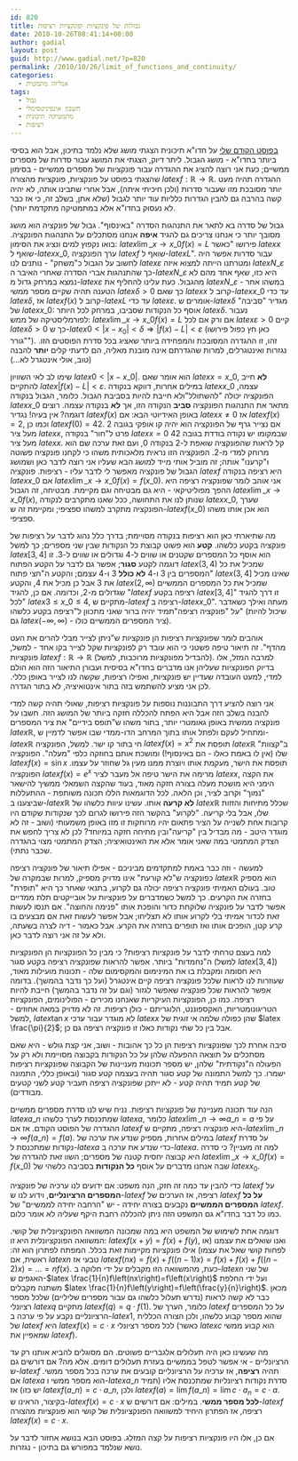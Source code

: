 ```yaml
---
id: 820
title: גבולות של פונקציות ופונקציות רציפות
date: 2010-10-26T08:41:14+00:00
author: gadial
layout: post
guid: http://www.gadial.net/?p=820
permalink: /2010/10/26/limit_of_functions_and_continuity/
categories:
  - אנליזה מתמטית
tags:
  - גבול
  - חשבון אינפיניטסימלי
  - מתמטיקה תיכונית
  - רציפות
---
```

[בפוסט הקודם שלי](http://www.gadial.net/?p=784) על חדו"א תיכונית הצגתי מושג שלא נלמד בתיכון, אבל הוא בסיסי ביותר בחדו"א - מושג הגבול. ליתר דיוק, הצגתי את המושג עבור סדרות של מספרים ממשיים; כעת אני רוצה להציג את ההגדרה עבור פונקציות של מספרים ממשיים - בסימון שהצגתי בפוסט על פונקציות, פונקציות מהצורה $latex f:\mathbb{R}\to\mathbb{R}$. ההגדרה תהיה מעט יותר מסובכת מזו שעבור סדרות (ולכן חיכיתי איתה), אבל אחרי שתבינו אותה, לא יהיה קשה בהרבה גם להבין הגדרות כלליות עוד יותר לגבול (שלא אתן, בשלב זה, כי אז כבר לא נעסוק בחדו"א אלא במתמטיקה מתקדמת יותר).

גבול של סדרה בא לתאר את התנהגות הסדרה "באינסוף". גבול של פונקציה הוא מושג מסובך יותר כי אנחנו צריכים גם להגיד **איפה** אנחנו מסתכלים על התנהגות הפונקציה. בואו נקפוץ למים ונציג את הסימון: $latex \lim\_{x\to x\_{0}}f\left(x\right)=L$ פירושו "כאשר $latex x$ שואף ל-$latex x\_{0}$, ערך הפונקציה $latex f$ שואף ל-$latex L$". עבור סדרות אפשר היה לחשוב על הגבול כ"משחק" - נותנים לנו $latex \varepsilon$ ומטרתנו הייתה למצוא איזה $latex N\_{\varepsilon}$ כך שהתנהגות אברי הסדרה שאחרי האיבר ה-$latex N\_{\varepsilon}$ היא כזו, שאף אחד מהם לא נמצא במרחק גדול מ-$latex \varepsilon$ מהגבול. כעת עלינו להחליף את $latex N\_{\varepsilon}$ במשהו אחר - הטענה תהיה שקיים מספר ממשי $latex \delta>0$ כך שאם $latex x$ קרוב ל-$latex x\_{0}$ עד כדי $latex \delta$, אז $latex f\left(x\right)$ קרוב ל-$latex L$ עד כדי $latex \varepsilon$. אומרים ש-$latex \delta$ מגדיר "סביבה" של $latex x\_{0}$: אוסף כל הנקודות שסביבו, במרחק לכל היותר $latex \delta$. נעבור לפורמליסטיקה של ממש: $latex \lim\_{x\to x\_{0}}f\left(x\right)=L$ אם ורק אם לכל $latex \varepsilon>0$ קיים $latex \delta>0$ כך ש-$latex 0<\left|x-x_{0}\right|<\delta\Rightarrow\left|f\left(x\right)-L\right|<\varepsilon$ (כאן חץ כפול פירושו "גורר"). זהו, זו ההגדרה המסובכת והמפחידה ביותר שאציג בכל סדרת הפוסטים הזו. נגזרות ואינטגרלים, למרות שהגדרתם אינה מובנת מאליה, הם לדעתי קלים **יותר** להבנה (טוב, אולי אינטגרל לא&#8230;)

שימו לב לאי השוויון $latex 0<\left|x-x\_{0}\right|$. הוא אומר שאם $latex x=x\_{0}$, **לא** חייב להתקיים $latex \left|f\left(x\right)-L\right|<\varepsilon$. במילים אחרות, דווקא בנקודה $latex x\_{0}$ עצמה, הפונקציה יכולה "להשתולל"ולא חייבת להיות בסביבת הגבול. כלומר, הגבול בנקודה $latex x\_{0}$ מתאר את התנהגות הפונקציה **סביב** הנקודה הזו, אך **לא** בנקודה עצמה. רוצים דוגמה? אין בעיה! נגדיר $latex f\left(x\right)$ באופן האידיוטי הבא: אם $latex x\ne0$ אז $latex f\left(x\right)=2$, וכמו כן $latex f\left(0\right)=42$. אם נצייר גרף של הפונקציה הוא יהיה קו אופקי בגובה 2 מעל ציר $latex x$, פרט ל"חור" בנקודה $latex x=0$ שבמקומו יש נקודה בודדת בגובה 42 מעל ציר $latex x$. קל לראות שהפונקציה שואפת ל-2 בנקודה 0, ועם זאת ערכה שם הוא מרוחק למדי מ-2. הפונקציה הזו נראית מלאכותית משהו כי לקחנו פונקציה פשוטה ו"קרענו" אותה; זה מוביל אותי מייד למושג הבא שעליו אני רוצה לדבר כאן ושמושג הגבול של פונקציה מאפשר לי לדבר עליו - רציפות. פונקציה $latex f$ היא רציפה בנקודה $latex x\_{0}$ אם $latex \lim\_{x\to x\_{0}}f\left(x\right)=f\left(x\_{0}\right)$. אני אוהב לומר שפונקציה רציפה היא ההפך מפוליטיקאי - היא גם מבטיחה וגם מקיימת. מבטיחה, זה הגבול $latex \lim\_{x\to x\_{0}}f\left(x\right)$, שנותן לנו את התחושה, ככל שאנו מתקרבים לנקודה $latex x\_{0}$, שערך הפונקציה מתקרב למשהו ספציפי; ומקיימת זה ש-$latex f\left(x\_{0}\right)$ הוא אכן אותו משהו ספציפי.

מה שתיארתי כאן הוא רציפות בנקודה מסויימת; בדרך כלל נהוג לדבר על רציפות של פונקציה בקטע כלשהו. **קטע** הוא פשוט קבוצת כל הנקודות שבין שני מספרים; כך למשל $latex \left[3,4\right]$ הוא אוסף כל המספרים שקטנים או שווים ל-4 וגדולים או שווים ל-3. זו דוגמה לקטע **סגור**; אפשר גם לדבר על הקטע הפתוח $latex \left(3,4\right)$ שמכיל את כל המספרים בין 3 ו-4 **לא כולל** 3 ו-4 עצמם; והקטע ה"חצי פתוח" $latex (3,4]$ שאינו מכיל את 3 אבל כן מכיל את 4, והקטע $latex \left(2,\infty\right)$ שמכיל את כל המספרים הממשיים שגדולים מ-2, וכדומה. אם כן, להגיד "$latex f$ רציפה בקטע $latex \left[3,4\right]$" זו דרך להגיד "לכל $latex 3\le x\_{0}\le4$, מתקיים ש-$latex f$ רציפה ב-$latex x\_{0}$". מעתה ואילך כשאדבר על "פונקציה רציפה"תמיד יהיה ברור שאני מתכוון ל"רציפה בקטע כלשהו" (שיכול להיות גם $latex \left(-\infty,\infty\right)$ - ציר המספרים הממשיים כולו).

אוהבים לומר שפונקציות רציפות הן פונקציות ש"ניתן לצייר מבלי להרים את העט מהדף". זה תיאור טיפה פשטני כי הוא עובד רק לפונקציות שקל לצייר בקו אחד - למשל, פונקציות $latex f:\mathbb{R}\to\mathbb{R}$ (להבדיל מפונקציות מרוכבות, למשל). למרבה המזל, אלו בדיוק הפונקציות שעליהן אנו מדברים בחדו"א בסיסית ועבורן התיאור הזה הוא הולם למדי, למעט העובדה שעדיין יש פונקציות, ואפילו רציפות, שקשה לנו לצייר באופן כללי. לכן אני מציע להשתמש בזה בתור אינטואיציה, לא בתור הגדרה.

אני רוצה להציע דרך התבוננות נוספות על פונקציות רציפות, שאולי תהיה קשה למדי להבנה בשלב הזה אבל היא הפתח להכללה חזקה ביותר של המושג הזה. חשבו על פונקציה ממשית באופן גאומטרי יותר, בתור משהו ש"תופס בידיים" את ציר המספרים $latex \mathbb{R}$, ומתחיל לעקם ולפתל אותו בתוך המרחב הדו-ממדי שבו אפשר לדמיין ש-$latex \mathbb{R}$ חי בתור קו ישר. למשל, הפונקציה $latex f\left(x\right)=x^{2}$ תופסת את $latex \mathbb{R}$ ב"קצוות" שלו (אין לו באמת כאלו - הם באינסוף!) ומושכת אותם בחוזקה כלפי "מעלה". הפונקציה $latex f\left(x\right)=\sin x$ תופסת את הישר, מעקמת אותו ויוצרת ממנו מעין גל שחוזר על עצמו. הפונקציה $latex f\left(x\right)=e^{x}$ מרימה את הישר טיפה אל מעבר לציר $latex x$, את הקצה הימני היא מושכת מעלה בצורה חזקה מאוד, בעוד שהקצה השמאלי ממשיך להישאר "נמוך" וקרוב לציר, וכן הלאה. לכל הדוגמאות הללו תכונה משותפת - ההתעללות שביצענו ב-$latex \mathbb{R}$ **לא קרעה** אותו. עשינו עיוות כלשהו של $latex \mathbb{R}$ שכלל מתיחות והזזות שלו, אבל בלי קריעה. "לקרוע" בהקשר הזה פירושו לגרום לכך שנקודות שקודם היו קרובות אחת לשנייה על הציר פתאום יהיו מרוחקות זו מזו באופן משמעותי (ושוב - זה לא מוגדר היטב - מה מבדיל בין "קריעה"ובין מתיחה חזקה במיוחד? לכן לא צריך לחפש את הצדק המתמטי במה שאני אומר אלא את האינטואיציה; הצדק המתמטי מצוי בהגדרה שכבר נתתי).

למעשה - וזה כבר באמת למתקדמים מביניכם - אפילו תיאור של פונקציה רציפה כפונקציה ש"לא קורעת" אינו מדויק מספיק, למרות שבמקרה של $latex \mathbb{R}$ הוא מספיק טוב. בעולם האמיתי פונקציה רציפה יכולה גם לקרוע, בתנאי שאחר כך היא "תופרת" בחזרה את הקרעים. כך למשל כשמדברים על פונקציות על אובייקטים תלת ממדיים אפשר לדבר על פונקציה שלוקחת כדור והופכת אותו "פנימה והחוצה". אם תנסו לעשות זאת לכדור אמיתי בלי לקרוע אותו לא תצליחו; אבל אפשר לעשות זאת אם מבצעים בו קרע קטן, הופכים אותו ואז תופרים בחזרה את הקרע. אבל כאמור - דיה לצרה בשעתה, ולא על זה אני רוצה לדבר כאן.

למה בעצם טרחתי לדבר על פונקציות רציפות? כי מבין כל הפונקציות הן הפונקציות ה"נחמדות" ביותר. אפשר להראות שפונקציה רציפה בקטע סגור (למשל $latex \left[3,4\right]$) היא חסומה ומקבלת בו את המינימום והמקסימום שלה - תכונות מועילות מאוד, שעוזרות לנו לראות שלכל פונקציה רציפה קיים אינטגרל (ועל כך נדבר בהמשך). בדומה אפשר להראות שכל פונקציה שאפשר לגזור (וגם על זה נדבר בהמשך) חייבת להיות רציפה. כמו כן, הפונקציות העיקריות שאנחנו מכירים - הפולינומים, הפונקציות הטריגונומטריות, האקספוננט, הלוגריתם - כולן רציפות. זה לא מדויק במאה אחוזים - למשל, $latex \tan x$ לא מוגדר עבור ערכי $latex x$ שהן כפולה שלמה אי זוגית של $latex \frac{\pi}{2}$; אבל בין כל שתי נקודות כאלו זו פונקציה רציפה גם כן.

סיבה אחרת לכך שפונקציות רציפות הן כל כך אהובות - ושוב, אני קצת גולש - היא שאם מסתכלים על תוצאה ההפעלה שלהן על כל הנקודות בקבוצה מסויימת ולא רק על הפעולה ה"נקודתית" שלהן, יש מספר תכונות מעניינות של הקבוצה שפונקציות רציפות ישמרו. כך למשל התמונה של קטע סגור תהיה בעצמה קטע סגור (ובאופן כללי, התמונה של קטע תמיד תהיה קטע - לא ייתכן שפונקציה רציפה תעביר קטע לשני קטעים מבודדים).

הנה עוד תכונה מעניינת של פונקציות רציפות. נניח שיש לנו סדרת מספרים ממשיים $latex a\_{n}$ שמתכנסת לערך כלשהו $latex a$, כלומר $latex \lim\_{n\to\infty}a\_{n}=a$ על פי ההגדרה של הפוסט הקודם. אז אם $latex f$ היא פונקציה רציפה, מתקיים ש-$latex \lim\_{n\to\infty}f\left(a\_{n}\right)=f\left(a\right)$. במילים אחרות, מספיק שנדע את ערכה של $latex f$ על סדרת נקודות שמתכנסת ל-$latex a$ כדי שנדע את ערכה ב-$latex a$. למה זה מעניין? כי סדרה היא קבוצה יחסית קטנה של מספרים; השוו זאת להגדרה של $latex \lim\_{x\to x\_{0}}f\left(x\right)=f\left(x\_{0}\right)$ שבה אנחנו מדברים על אוסף **כל הנקודות** בסביבה כלשהי של $latex x_{0}$.

כדי להבין עד כמה זה חזק, הנה משפט: אם ידועים לנו ערכיה של פונקציה $latex f$ על **המספרים הרציונליים**, וידוע לנו ש-$latex f$ רציפה, אז הערכים של $latex f$ **על כל המספרים הממשיים** נקבעים בצורה יחידה - יש "הרחבה יחידה לממשיים" של $latex f$. כמו כל דבר בחדו"א גם המשפט הזה ניתן להכללה רחבת היקף שעליה לא אומר כלום.

דוגמה אחת לשימוש של המשפט היא במה שמכונה המשוואה הפונקציונלית של קושי. המשוואה הפונקציונלית היא זו: $latex f\left(x+y\right)=f\left(x\right)+f\left(y\right)$, ואנו שואלים את עצמנו (או לפחות קושי שאל את עצמו) אילו פונקציות מקיימות זאת בכלל. המפתח לפתרון הוא זה: ראשית, אם $latex n$ טבעי אז $latex f(nx)=f(x)+f\left(\left(n-1\right)x\right)=f\left(x\right)+f\left(x\right)+f\left(\left(n-2\right)x\right)=\dots=nf(x)$. כעת, מהמשוואה הזו מקבלים על ידי חלוקה ב-$latex n$ של שני האגפים ש-$latex \frac{1}{n}f\left(nx\right)=f\left(x\right)$ ועל ידי החלפת משתנה מקבלים $latex \frac{1}{n}f\left(y\right)=f\left(\frac{y}{n}\right)$. מכאן כבר לא קשה לראות (נדרש תעלול כלשהו גם עבור מספרים שליליים) שלכל מספר רציונלי $latex q$ מתקיים $latex f\left(q\right)=q\cdot f\left(1\right)$. כלומר, הערך של $latex f$ על כל המספרים הרציונליים נקבע על פי ערכה ב-$latex 1$, שהוא מספר קבוע כלשהו, ולכן הצורה הכללית של $latex f$ היא $latex f\left(x\right)=c\cdot x$ לכל מספר רציונלי (כאשר $latex c$ הוא קבוע ממשי שמאפיין את $latex f$).

מה שעשינו כאן היה תעלולים אלגבריים פשוטים. הם מסוגלים להביא אותנו רק עד הרציונליים - אי אפשר לטפל בממשיים בעזרת תעלולים דומים. אלא מה? אם דורשים גם ש-$latex f$ תהיה **רציפה**, אז ערכיה על הרציונליים קובעים את ערכה בכל מספר ממשי. אם $latex a$ הוא מספר ממשי ו-$latex a\_{n}$ סדרת נקודות רציונליות שמתכנסת אליו (תמיד יש כזו) אז $latex f\left(a\_{n}\right)=c\cdot a\_{n}$, ולכן $latex f\left(a\right)=\lim f\left(a\_{n}\right)=\lim c\cdot a_{n}=c\cdot a$. בקיצור, הראינו ש-$latex f\left(x\right)=c\cdot x$ **לכל מספר ממשי**. במילים: אם דורשים ש-$latex f$ רציפה, אז הפתרון היחיד למשוואה הפונקציונלית של קושי הוא פונקציות מהצורה $latex f\left(x\right)=c\cdot x$.

אם כן, אלו היו פונקציות רציפות על קצה המזלג. בפוסט הבא בנושא אחזור לדבר על נושא שנלמד במפורש גם בתיכון - נגזרות.